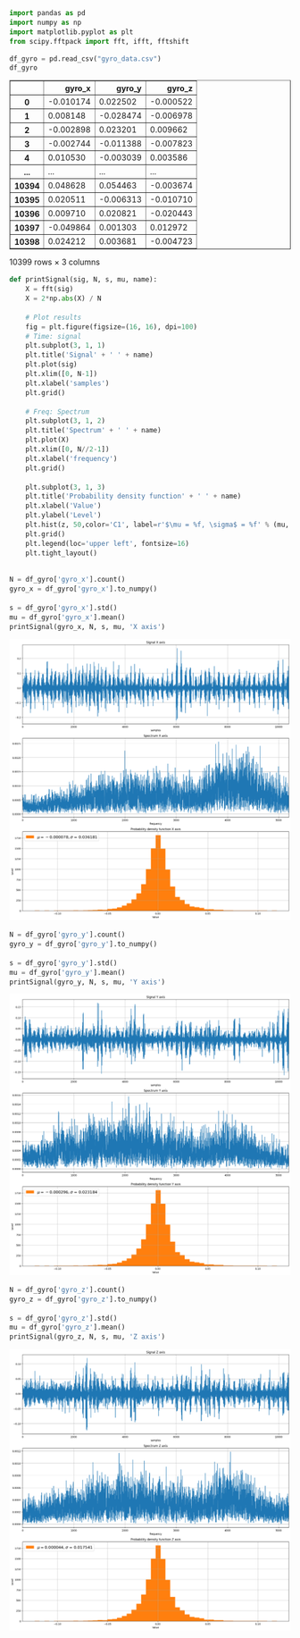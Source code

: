 ```python
import pandas as pd
import numpy as np
import matplotlib.pyplot as plt
from scipy.fftpack import fft, ifft, fftshift
```


```python
df_gyro = pd.read_csv("gyro_data.csv")
df_gyro
```




<div>
<style scoped>
    .dataframe tbody tr th:only-of-type {
        vertical-align: middle;
    }

    .dataframe tbody tr th {
        vertical-align: top;
    }

    .dataframe thead th {
        text-align: right;
    }
</style>
<table border="1" class="dataframe">
  <thead>
    <tr style="text-align: right;">
      <th></th>
      <th>gyro_x</th>
      <th>gyro_y</th>
      <th>gyro_z</th>
    </tr>
  </thead>
  <tbody>
    <tr>
      <th>0</th>
      <td>-0.010174</td>
      <td>0.022502</td>
      <td>-0.000522</td>
    </tr>
    <tr>
      <th>1</th>
      <td>0.008148</td>
      <td>-0.028474</td>
      <td>-0.006978</td>
    </tr>
    <tr>
      <th>2</th>
      <td>-0.002898</td>
      <td>0.023201</td>
      <td>0.009662</td>
    </tr>
    <tr>
      <th>3</th>
      <td>-0.002744</td>
      <td>-0.011388</td>
      <td>-0.007823</td>
    </tr>
    <tr>
      <th>4</th>
      <td>0.010530</td>
      <td>-0.003039</td>
      <td>0.003586</td>
    </tr>
    <tr>
      <th>...</th>
      <td>...</td>
      <td>...</td>
      <td>...</td>
    </tr>
    <tr>
      <th>10394</th>
      <td>0.048628</td>
      <td>0.054463</td>
      <td>-0.003674</td>
    </tr>
    <tr>
      <th>10395</th>
      <td>0.020511</td>
      <td>-0.006313</td>
      <td>-0.010710</td>
    </tr>
    <tr>
      <th>10396</th>
      <td>0.009710</td>
      <td>0.020821</td>
      <td>-0.020443</td>
    </tr>
    <tr>
      <th>10397</th>
      <td>-0.049864</td>
      <td>0.001303</td>
      <td>0.012972</td>
    </tr>
    <tr>
      <th>10398</th>
      <td>0.024212</td>
      <td>0.003681</td>
      <td>-0.004723</td>
    </tr>
  </tbody>
</table>
<p>10399 rows × 3 columns</p>
</div>




```python
def printSignal(sig, N, s, mu, name):
    X = fft(sig)
    X = 2*np.abs(X) / N

    # Plot results
    fig = plt.figure(figsize=(16, 16), dpi=100)
    # Time: signal
    plt.subplot(3, 1, 1)
    plt.title('Signal' + ' ' + name)
    plt.plot(sig)
    plt.xlim([0, N-1])
    plt.xlabel('samples')
    plt.grid()

    # Freq: Spectrum
    plt.subplot(3, 1, 2)
    plt.title('Spectrum' + ' ' + name)
    plt.plot(X)
    plt.xlim([0, N//2-1])
    plt.xlabel('frequency')
    plt.grid()

    plt.subplot(3, 1, 3)
    plt.title('Probability density function' + ' ' + name)
    plt.xlabel('Value')
    plt.ylabel('Level')
    plt.hist(z, 50,color='C1', label=r'$\mu = %f, \sigma$ = %f' % (mu, s))
    plt.grid()
    plt.legend(loc='upper left', fontsize=16)
    plt.tight_layout()
    
```


```python
N = df_gyro['gyro_x'].count()
gyro_x = df_gyro['gyro_x'].to_numpy()

s = df_gyro['gyro_x'].std()
mu = df_gyro['gyro_x'].mean()    
printSignal(gyro_x, N, s, mu, 'X axis')  
```


    
![png](output_3_0.png)
    



```python
N = df_gyro['gyro_y'].count()
gyro_y = df_gyro['gyro_y'].to_numpy()

s = df_gyro['gyro_y'].std()
mu = df_gyro['gyro_y'].mean()    
printSignal(gyro_y, N, s, mu, 'Y axis')  
```


    
![png](output_4_0.png)
    



```python
N = df_gyro['gyro_z'].count()
gyro_z = df_gyro['gyro_z'].to_numpy()

s = df_gyro['gyro_z'].std()
mu = df_gyro['gyro_z'].mean()    
printSignal(gyro_z, N, s, mu, 'Z axis')  

```


    
![png](output_5_0.png)
    

